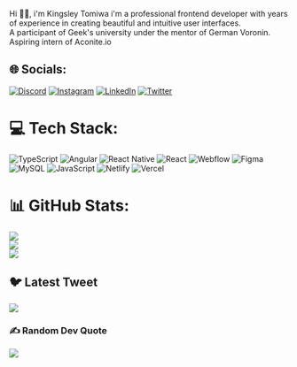 Hi 👋🏽, i'm Kingsley Tomiwa
i'm a professional frontend developer with years of experience in creating beautiful and intuitive user interfaces.<br>A participant of Geek's university under the mentor of German Voronin.<br>Aspiring intern of Aconite.io


## 🌐 Socials:
[![Discord](https://img.shields.io/badge/Discord-%237289DA.svg?logo=discord&logoColor=white)](https://discord.gg/https://discord.gg/TSbeysGR) [![Instagram](https://img.shields.io/badge/Instagram-%23E4405F.svg?logo=Instagram&logoColor=white)](https://instagram.com/_iam_tomiwa) [![LinkedIn](https://img.shields.io/badge/LinkedIn-%230077B5.svg?logo=linkedin&logoColor=white)](https://linkedin.com/in/https://www.linkedin.com/in/kingsley-tomiwa-a2908b272/) [![Twitter](https://img.shields.io/badge/Twitter-%231DA1F2.svg?logo=Twitter&logoColor=white)](https://twitter.com/https://twitter.com/Kingsle58942489) 

# 💻 Tech Stack:
![TypeScript](https://img.shields.io/badge/typescript-%23007ACC.svg?style=for-the-badge&logo=typescript&logoColor=white) ![Angular](https://img.shields.io/badge/angular-%23DD0031.svg?style=for-the-badge&logo=angular&logoColor=white) ![React Native](https://img.shields.io/badge/react_native-%2320232a.svg?style=for-the-badge&logo=react&logoColor=%2361DAFB) ![React](https://img.shields.io/badge/react-%2320232a.svg?style=for-the-badge&logo=react&logoColor=%2361DAFB) ![Webflow](https://img.shields.io/badge/Webflow-4353FF?style=for-the-badge&logo=webflow&logoColor=white) ![Figma](https://img.shields.io/badge/figma-%23F24E1E.svg?style=for-the-badge&logo=figma&logoColor=white) ![MySQL](https://img.shields.io/badge/mysql-%2300f.svg?style=for-the-badge&logo=mysql&logoColor=white) ![JavaScript](https://img.shields.io/badge/javascript-%23323330.svg?style=for-the-badge&logo=javascript&logoColor=%23F7DF1E) ![Netlify](https://img.shields.io/badge/netlify-%23000000.svg?style=for-the-badge&logo=netlify&logoColor=#00C7B7) ![Vercel](https://img.shields.io/badge/vercel-%23000000.svg?style=for-the-badge&logo=vercel&logoColor=white)
# 📊 GitHub Stats:
![](https://github-readme-stats.vercel.app/api?username=kingsleytomiwa&theme=gotham&hide_border=true&include_all_commits=false&count_private=false)<br/>
![](https://github-readme-streak-stats.herokuapp.com/?user=kingsleytomiwa&theme=gotham&hide_border=true)<br/>
![](https://github-readme-stats.vercel.app/api/top-langs/?username=kingsleytomiwa&theme=gotham&hide_border=true&include_all_commits=false&count_private=false&layout=compact)

## 🐦 Latest Tweet
[![](https://gtce.itsvg.in/api?username=https://twitter.com/Kingsle58942489)](https://github.com/VishwaGauravIn/github-twitter-card-embed)

### ✍️ Random Dev Quote
![](https://quotes-github-readme.vercel.app/api?type=horizontal&theme=dark)
<!-- Proudly created with GPRM ( https://gprm.itsvg.in ) -->
